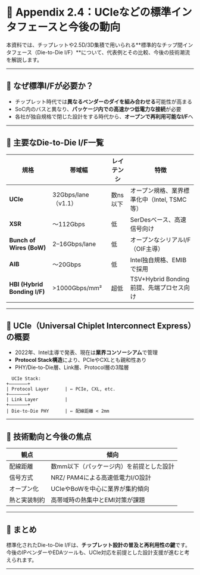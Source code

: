 # 📘 Appendix 2.4：UCIeなどの標準インタフェースと今後の動向

本資料では、チップレットや2.5D/3D集積で用いられる**標準的なチップ間インタフェース（Die-to-Die I/F）**について、代表例とその比較、今後の技術潮流を解説します。

---

## 🔌 なぜ標準I/Fが必要か？

- チップレット時代では**異なるベンダーのダイを組み合わせる**可能性が高まる
- SoC内のバスと異なり、**パッケージ内での高速かつ低電力な接続**が必要
- 各社が独自規格で閉じた設計をする時代から、**オープンで再利用可能なI/F**へ

---

## 🔷 主要なDie-to-Die I/F一覧

| 規格 | 帯域幅 | レイテンシ | 特徴 |
|------|--------|------------|------|
| **UCIe** | 32Gbps/lane（v1.1） | 数ns以下 | オープン規格、業界標準化中（Intel, TSMC等） |
| **XSR** | ～112Gbps | 低 | SerDesベース、高速信号向け |
| **Bunch of Wires (BoW)** | 2–16Gbps/lane | 低 | オープンなシリアルI/F（OIF主導） |
| **AIB** | ～20Gbps | 低 | Intel独自規格、EMIBで採用 |
| **HBI (Hybrid Bonding I/F)** | >1000Gbps/mm² | 超低 | TSV+Hybrid Bonding前提、先端プロセス向け |

---

## 🧩 UCIe（Universal Chiplet Interconnect Express）の概要

- 2022年、Intel主導で発表、現在は**業界コンソーシアム**で管理
- **Protocol Stack構造**により、PCIeやCXLとも親和性あり
- PHY/Die-to-Die層、Link層、Protocol層の3階層
```
  UCIe Stack:
+———————+
| Protocol Layer      | ← PCIe, CXL, etc.
+———————+
| Link Layer          |
+———————+
| Die-to-Die PHY      | ← 配線距離 < 2mm
```

---

## 🔄 技術動向と今後の焦点

| 観点 | 傾向 |
|------|------|
| 配線距離 | 数mm以下（パッケージ内）を前提とした設計 |
| 信号方式 | NRZ/ PAM4による高速低電力I/O設計 |
| オープン化 | UCIeやBoWを中心に業界が集約傾向 |
| 熱と実装制約 | 高帯域時の熱集中とEMI対策が課題 |

---

## 📌 まとめ

標準化されたDie-to-Die I/Fは、**チップレット設計の普及と再利用性の鍵**です。今後のIPベンダーやEDAツールも、UCIe対応を前提とした設計支援が進むと考えられます。

---

